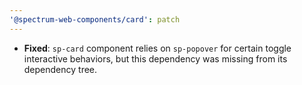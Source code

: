 ```yaml
---
'@spectrum-web-components/card': patch
---
```


-   **Fixed**: `sp-card` component relies on `sp-popover` for certain toggle interactive behaviors, but this dependency was missing from its dependency tree.
